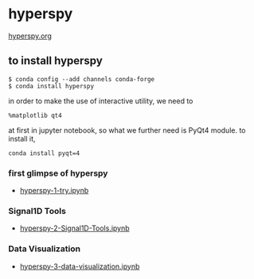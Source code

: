 # hyperspy
[hyperspy.org](http://hyperspy.org/)
## to install hyperspy

```
$ conda config --add channels conda-forge
$ conda install hyperspy
```
  
in order to make the use of interactive utility, we need to 

```
%matplotlib qt4
```

at first in jupyter notebook, so what we further need is PyQt4 module. to install it,

```
conda install pyqt=4
```

### first glimpse of hyperspy

- [hyperspy-1-try.ipynb](https://github.com/Kouui/hyperspy/blob/master/hyperspy-1-try.ipynb)

### Signal1D Tools

- [hyperspy-2-Signal1D-Tools.ipynb](https://github.com/Kouui/hyperspy/blob/master/hyperspy-2-Signal1D-Tools.ipynb)

### Data Visualization

- [hyperspy-3-data-visualization.ipynb](https://github.com/Kouui/hyperspy/blob/master/hyperspy-3-data-visualization.ipynb)

